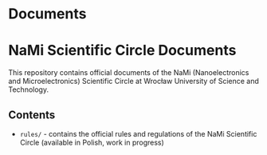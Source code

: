 # Documents
# NaMi Scientific Circle Documents

This repository contains official documents of the NaMi (Nanoelectronics and Microelectronics) Scientific Circle at Wrocław University of Science and Technology.

## Contents

- `rules/` - contains the official rules and regulations of the NaMi Scientific Circle (available in Polish, work in progress)
